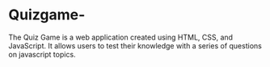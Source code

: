 # Quizgame-
The Quiz Game is a web application created using HTML, CSS, and JavaScript. It allows users to test their knowledge with a series of questions on javascript topics.
